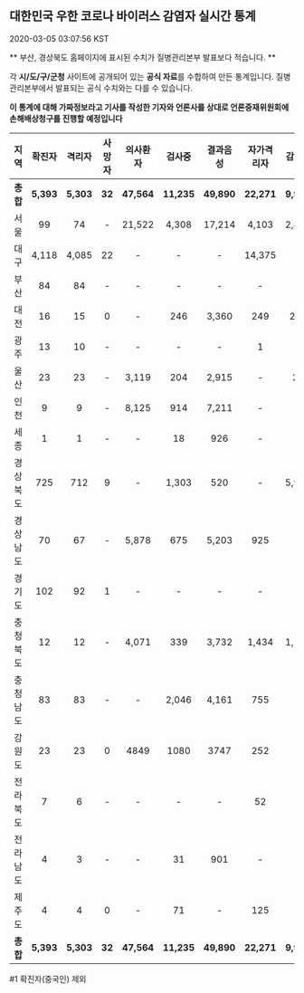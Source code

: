 
## 대한민국 우한 코로나 바이러스 감염자 실시간 통계
2020-03-05 03:07:56 KST

** 부산, 경상북도 홈페이지에 표시된 수치가 질병관리본부 발표보다 적습니다. **

각 **시/도/구/군청** 사이트에 공개되어 있는 **공식 자료**를 수합하여 만든 통계입니다.
질병관리본부에서 발표되는 공식 수치와는 다를 수 있습니다.

**이 통계에 대해 가짜정보라고 기사를 작성한 기자와 언론사를 상대로 언론중재위원회에 손해배상청구를 진행할 예정입니다**


        
|  지역  | 확진자 |  격리자  |  사망자  |  의사환자  |  검사중  |  결과음성  |  자가격리자  |  감시중  |  감시해제  |  퇴원  |
|:------:|:------:|:--------:|:--------:|:----------:|:--------:|:----------------:|:------------:|:--------:|:----------:|:--:|
|**총합**|**5,393**|**5,303**|**32**|**47,564**|**11,235**|**49,890**|**22,271**|**9,901**|**3,213**|**57**|
|서울|99|74|-|21,522|4,308|17,214|4,103|2,472|1,631|25|
|대구|4,118|4,085|22 |-|-|-|14,375|-|-|11 |
|부산|84|84|-|-|-|-|-|-|-|-|
|대전|16|15|0|-|246|3,360|249|249|67|1|
|광주|13|10|-|-|-|-|1|-|-|2|
|울산|23|23|-|3,119|204|2,915|-|20|290|-|
|인천|9|9|-|8,125|914|7,211|-|-|-|-|
|세종|1|1|-|-|18|926|-|-|-|-|
|경상북도|725|712|9|-|1,303|520|-|5,915|971|4|
|경상남도|70|67|-|5,878|675|5,203|925|-|-|3|
|경기도|102|92|1|-|-|-|-|-|-|9|
|충청북도|12|12|-|4,071|339|3,732|1,434|1,245|189|-|
|충청남도|83|83|-|-|2,046|4,161|755|-|-|-|
|강원도|23|23|0|4849|1080|3747|252|-|-|-|
|전라북도|7|6|-|-|-|-|52|-|-|1|
|전라남도|4|3|-|-|31|901|-|-|1|1|
|제주도|4|4|0|-|71|-|125|-|64|-|
|**총합**|**5,393**|**5,303**|**32**|**47,564**|**11,235**|**49,890**|**22,271**|**9,901**|**3,213**|**57**|

        

#1 확진자(중국인) 제외
    